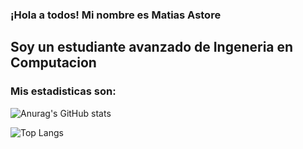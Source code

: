 ### ¡Hola a todos! Mi nombre es Matias Astore

## Soy un estudiante avanzado de Ingeneria en Computacion 

### Mis estadisticas son:  
![Anurag's GitHub stats](https://github-readme-stats.vercel.app/api?username=MatiAstore&show_icons=true&theme=radical)

![Top Langs](https://github-readme-stats.vercel.app/api/top-langs/?username=MatiAstore&layout=compact)